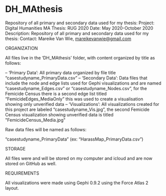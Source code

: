 # DH_MAthesis
Repository of all primary and secondary data used for my thesis: 
Project: Digital Humanities MA Thesis: RUG 2020
Date: May 2020-October 2020
Description: Repository of all primary and secondary data used for my thesis: 
Contact: Mareike Van Wie, mareikevanwie@gmail.com

ORGANIZATION

All files live in the ‘DH_MAthesis’ folder, with content organized by title as follows:

– ‘Primary Data’: All primary data organized by file title “casestudyname_PrimaryData.csv”
– ‘Secondary Data’: Data files that include the node and edge lists used for Gephi visualizations and are named “casestudyname_Edges.csv” or “casestudyname_Nodes.csv”, for the Femicide Census there is a second edge list titled “FemicideEdges_MediaOnly” this was used to create a visualisation showing only unverified data
– ‘Visualizations’: All visualizations created for this project are labeled “casestudyname_Vis.jpg”, the second Femicide Census visualization showing unverified data is titled "FemicideCensus_Media.jpg"


Raw data files will be named as follows:

“casestudyname_PrimaryData”
(ex: “HarassMap_PrimaryData.csv”)

STORAGE

All files were and will be stored on my computer and icloud and are now stored on GitHub as well.

REQUIREMENTS

All visualizations were made using Gephi 0.9.2 using the Force Atlas 2 layout.

